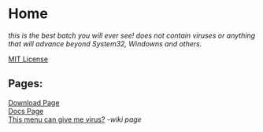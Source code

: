 <head>
    <meta property="og:type" content="website"/>
    <meta property="og:site_name" content="gabrielramires.github.io/MinecraftServerMenu"/>
    <meta property="og:title" content="Minecraft Server Menu"/>
    <meta property="og:description" content="Do you want an easy, fast and organized method to create a Minecraft Server? come and meet Minecraft Server Menu a .Batch file, very fast managing Backups, Server, Client, Moderation, Mods and Plugins!"/>
    <!-- <meta property="og:image" content="WebSiteStorage/Images/icon.png"/> -->
	<meta property="og:image" content="WebSiteStorage/Images/icon.png" />
    <meta property="og:image:type" content="image/png" /> 
    <meta property="og:image:width" content="400" /> 
    <meta property="og:image:height" content="300" />
    <meta content="#ffffff" data-react-helmet="true" name="theme-color"/>
    <link rel="icon" href="WebSiteStorage/Images/icon.png">
</head>

<script type="module">
    import { VerifyBanned } from './WebSiteStorage/Modules/JavaScript/banned_module.mjs';

    VerifyBanned(".")
</script>

<script>
    console.log("amogus")
</script>

<!-- visible part: -->

<!-- <div align="center"> -->

# Home

<p><i>this is the best batch you will ever see! does not contain viruses or anything that will advance beyond System32, Windowns and others.</i></p>
	
<a href="PLicense">MIT License</a>

<h2>Pages:</h2>

<a href="Download">Download Page</a>\
<a href="Docs">Docs Page</a>\
<a href="Redirect?page=https://github.com/gabrielramires/MinecraftServerMenu/wiki">This menu can give me virus?</a> <i>-wiki page</i>

<!-- </div> -->
